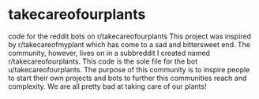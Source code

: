 # takecareofourplants
code for the reddit bots on r/takecareofourplants 
This project was inspired by r/takecareofmyplant which has come to a sad and bittersweet end. The community, however, lives on in a subbreddit I created named r/takecareofourplants. This code is the sole file for the bot u/takecareofourplants. The purpose of this community is to inspire people to start their own projects and bots to further this communities reach and complexity. We are all pretty bad at taking care of our plants!
